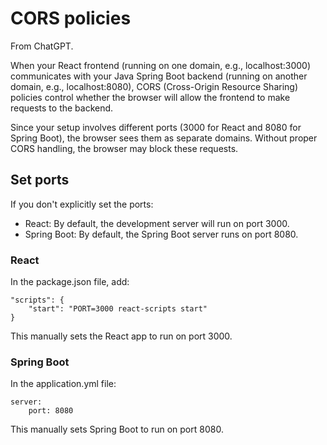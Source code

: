 # CORS policies

From ChatGPT.

When your React frontend (running on one domain, e.g., localhost:3000) communicates with your Java Spring Boot backend (running on another domain, e.g., localhost:8080), CORS (Cross-Origin Resource Sharing) policies control whether the browser will allow the frontend to make requests to the backend.

Since your setup involves different ports (3000 for React and 8080 for Spring Boot), the browser sees them as separate domains. Without proper CORS handling, the browser may block these requests.

## Set ports

If you don't explicitly set the ports:

- React: By default, the development server will run on port 3000.
- Spring Boot: By default, the Spring Boot server runs on port 8080.

### React

In the package.json file, add:

```
"scripts": {
    "start": "PORT=3000 react-scripts start"
}
```

This manually sets the React app to run on port 3000.

### Spring Boot

In the application.yml file:

```
server:
    port: 8080
```

This manually sets Spring Boot to run on port 8080.
